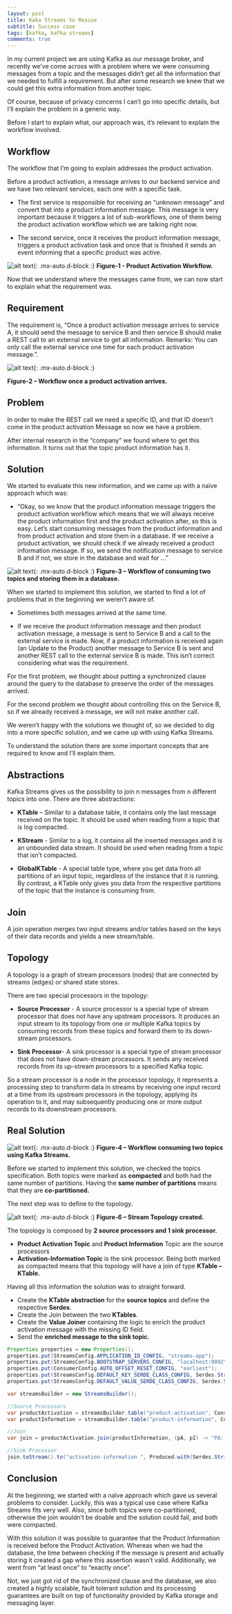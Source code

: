 ```yaml
---
layout: post
title: Kaka Streams to Rescue
subtitle: Success case
tags: [kafka, kafka streams]
comments: true
---
```


In my current project we are using Kafka as our message broker, and recently we’ve come across with a problem where we were consuming messages from a topic and the messages didn’t get all the information that we needed to fulfill a requirement. 
But after some research we knew that we could get this extra information from another topic.

Of course, because of privacy concerns I can’t go into specific details, but I’ll explain the problem in a generic way.

Before I start to explain what, our approach was, it’s relevant to explain the workflow involved.

## Workflow

The workflow that I’m going to explain addresses the product activation.

Before a product activation, a message arrives to our backend service and we have two relevant services, each one with a specific task.
 
-	The first service is responsible for receiving an “unknown message” and convert that into a product information message. This message is very important because it triggers a lot of sub-workflows, one of them being the product activation workflow which we are talking right now.

-	The second service, once it receives the product information message, triggers a product activation task and once that is finished it sends an event informing that a specific product was active. 


![alt text](/assets/img/Workflow-1.png "Product Activation Workflow"){: .mx-auto.d-block :}
**Figure-1 - Product Activation Workflow.**

Now that we understand where the messages came from, we can now start to explain what the requirement was.

## Requirement

The requirement is, “Once a product activation message arrives to service A, it should send the message to service B and then service B should make a REST call to an external service to get all information. Remarks: You can only call the external service one time for each product activation message.”.

![alt text](/assets/img/Workflow-2.png "Workflow once a product activation arrives"){: .mx-auto.d-block :}

**Figure-2 – Workflow once a product activation arrives.**

 
## Problem

In order to make the REST call we need a specific ID, and that ID doesn’t come in the product activation Message so now we have a problem.

After internal research in the “company” we found where to get this information.
It turns out that the topic product information has it.


## Solution 

We started to evaluate this new information, and we came up with a naïve approach which was:

- “Okay, so we know that the product information message triggers the product activation workflow which means that we will always receive the product information first and the product activation after, so this is easy. Let’s start consuming messages from the product information and from product activation and store them in a database. If we receive a product activation, we should check if we already received a product information message. If so, we send the notification message to service B and if not, we store in the database and wait for …”

![alt text](/assets/img/Workflow-3.png "Workflow of consuming two topics and storing them in a database"){: .mx-auto.d-block :}
**Figure-3 – Workflow of consuming two topics and storing them in a database.**


When we started to implement this solution, we started to find a lot of problems that in the beginning we weren’t aware of.

-	Sometimes both messages arrived at the same time.

-	If we receive the product information message and then product activation message, a message is sent to Service B and a call to the external service is made. Now, if a product information is received again (an Update to the Product) another message to Service B is sent and another REST call to the external service B is made. This isn’t correct considering what was the requirement.


For the first problem, we thought about putting a synchronized clause around the query to the database to preserve the order of the messages arrived. 

For the second problem we thought about controlling this on the Service B, so if we already received a message, we will not make another call.

We weren’t happy with the solutions we thought of, so we decided to dig into a more specific solution, and we came up with using Kafka Streams.

To understand the solution there are some important concepts that are required to know and I’ll explain them.


## Abstractions

Kafka Streams gives us the possibility to join n messages from n different topics into one. 
There are three abstractions:

-	**KTable** – Similar to a database table, it contains only the last message received on the topic. It should be used when reading from a topic that is log compacted.

-	**KStream** - Similar to a log, it contains all the inserted messages and it is an unbounded data stream. It should be used when reading from a topic that isn’t compacted.

-	**GlobalKTable** - A special table type, where you get data from all partitions of an input topic, regardless of the instance that it is running. By contrast, a KTable only gives you data from the respective partitions of the topic that the instance is consuming from.

## Join

A join operation merges two input streams and/or tables based on the keys of their data records and yields a new stream/table.

## Topology

A topology is a graph of stream processors (nodes) that are connected by streams (edges) or shared state stores. 

There are two special processors in the topology:

-	**Source Processor** - A source processor is a special type of stream processor that does not have any upstream processors. It produces an input stream to its topology from one or multiple Kafka topics by consuming records from these topics and forward them to its down-stream processors.

-	**Sink Processor**- A sink processor is a special type of stream processor that does not have down-stream processors. It sends any received records from its up-stream processors to a specified Kafka topic.

So a stream processor is a node in the processor topology, it represents a processing step to transform data in streams by receiving one input record at a time from its upstream processors in the topology, applying its operation to it, and may subsequently producing one or more output records to its downstream processors.

## Real Solution

![alt text](/assets/img/Workflow-4.png "Workflow consuming two topics using Kafka Streams"){: .mx-auto.d-block :}
**Figure-4 – Workflow consuming two topics using Kafka Streams.**

Before we started to implement this solution, we checked the topics specification. Both topics were marked as **compacted** and both had the same number of partitions. Having the **same number of partitions** means that they are **co-partitioned.**

The next step was to define to the topology.

![alt text](/assets/img/join_messge.png "Stream Topology created"){: .mx-auto.d-block :}
**Figure-6 – Stream Topology created.**

The topology is composed by **2 source processors and 1 sink processor.**

-	**Product Activation Topic** and **Product Information** Topic are the source processors
-	**Activation-Information Topic** is the sink processor.
Being both marked as compacted means that this topology will have a join of type **KTable – KTable.**

Having all this information the solution was to straight forward.

-	Create the **KTable abstraction** for the **source topics** and define the respective **Serdes**.
-	Create the Join between the two **KTables**.
-	Create the **Value Joiner** containing the logic to enrich the product activation message with the missing ID field.
-	Send the **enriched message to the sink topic.**


```java
Properties properties = new Properties();
properties.put(StreamsConfig.APPLICATION_ID_CONFIG, "streams-app");
properties.put(StreamsConfig.BOOTSTRAP_SERVERS_CONFIG, "localhost:9092");
properties.put(ConsumerConfig.AUTO_OFFSET_RESET_CONFIG, "earliest");
properties.put(StreamsConfig.DEFAULT_KEY_SERDE_CLASS_CONFIG, Serdes.String().getClass());
properties.put(StreamsConfig.DEFAULT_VALUE_SERDE_CLASS_CONFIG, Serdes.String().getClass());

var streamsBuilder = new StreamsBuilder();

//Source Processors
var productActivation = streamsBuilder.table("product-activation", Consumed.with(Serdes.String(), Serdes.String()));
var productInformation = streamsBuilder.table("product-information", Consumed.with(Serdes.String(), Serdes.String()));

//Join
var join = productActivation.join(productInformation, (pA, pI) -> "PA: " + pA + "PI: " + pI);

//Sink Processor
join.toStream().to("activation-information ", Produced.with(Serdes.String(), Serdes.String()));
```

## Conclusion

At the beginning, we started with a naïve approach which gave us several problems to consider. Luckily, this was a typical use case where Kafka Streams fits very well. Also, since both topics were co-partitioned, otherwise the join wouldn’t be doable and the solution could fail, and both were compacted.

With this solution it was possible to guarantee that the Product Information is received before the Product Activation. Whereas when we had the database, the time between checking if the message is present and actually storing it created a gap where this assertion wasn’t valid. Additionally, we went from “at least once” to “exactly once”.

Not, we just got rid of the synchronized clause and the database, we also created a highly scalable, fault tolerant solution and its processing guarantees are built on top of functionality provided by Kafka storage and messaging layer.

